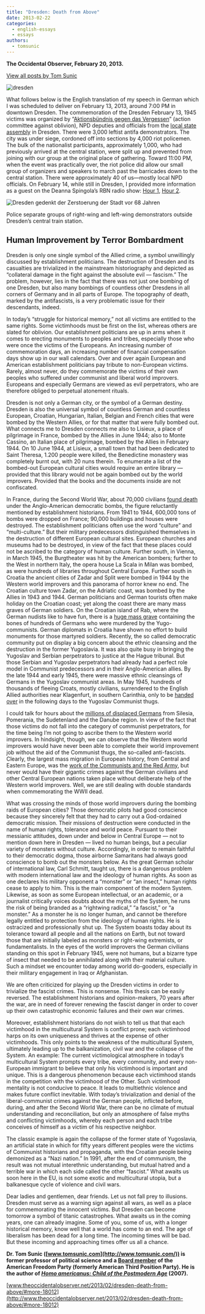 ```yaml
---
title: "Dresden: Death from Above"
date: 2013-02-22
categories: 
  - english-essays
  - essays
authors: 
  - tomsunic
---
```


**The Occidental Observer, February 20, 2013.**

[View all posts by Tom Sunic](http://www.theoccidentalobserver.net/author/tomsunic/)

![dresden](../assets/images/dresden.png)

What follows below is the English translation of my speech in German which I was scheduled to deliver on February 13, 2013, around 7:00 PM in downtown Dresden. The commemoration of the Dresden February 13, 1945 victims was organized by “[Aktionsbündnis gegen das Vergessen](http://www.gedenkmarsch.de/dresden/archiv/trauermarsch-13-februar/)” (action committee against oblivion), NPD deputies and officials from the [local state assembly](http://www.npd-dresden.de/) in Dresden. There were 3,000 leftist antifa demonstrators. The city was under siege, cordoned off into sections by 4,000 riot policemen. The bulk of the nationalist participants, approximately 1,000, who had previously arrived at the central station, were split up and prevented from joining with our group at the original place of gathering. Toward 11:00 PM, when the event was practically over, the riot police did allow our small group of organizers and speakers to march past the barricades down to the central station. There were approximately 40 of us—mostly local NPD officials. On February 14, while still in Dresden, I provided more information as a guest on the Deanna Spingola’s RBN radio show: [Hour 1](http://216.240.133.177/archives32/Spingola/2013/02/Spingola_1_021413_110000.mp3), [Hour 2](http://216.240.133.177/archives32/Spingola/2013/02/Spingola_2_021413_120000.mp3).

![Dresden gedenkt der Zerstoerung der Stadt vor 68 Jahren](../assets/images/dresden-2013.jpg)

Police separate groups of right-wing and left-wing demonstrators outside Dresden’s central train station.

## Human Improvement by Terror Bombardment

Dresden is only one single symbol of the Allied crime, a symbol unwillingly discussed by establishment politicians. The destruction of Dresden and its casualties are trivialized in the mainstream historiography and depicted as “collateral damage in the fight against the absolute evil — fascism.” The problem, however, lies in the fact that there was not just one bombing of one Dresden, but also many bombings of countless other Dresdens in all corners of Germany and in all parts of Europe. The topography of death, marked by the antifascists, is a very problematic issue for their descendants, indeed.

In today’s “struggle for historical memory,” not all victims are entitled to the same rights. Some victimhoods must be first on the list, whereas others are slated for oblivion. Our establishment politicians are up in arms when it comes to erecting monuments to peoples and tribes, especially those who were once the victims of the Europeans. An increasing number of commemoration days, an increasing number of financial compensation days show up in our wall calendars. Over and over again European and American establishment politicians pay tribute to non-European victims. Rarely, almost never, do they commemorate the victims of their own peoples who suffered under communist and liberal world improvers. Europeans and especially Germans are viewed as evil perpetrators, who are therefore obliged to perpetual atonement rituals.

Dresden is not only a German city, or the symbol of a German destiny. Dresden is also the universal symbol of countless German and countless European, Croatian, Hungarian, Italian, Belgian and French cities that were bombed by the Western Allies, or for that matter that were fully bombed out. What connects me to Dresden connects me also to Lisieux, a place of pilgrimage in France, bombed by the Allies in June 1944; also to Monte Cassino, an Italian place of pilgrimage, bombed by the Allies in February 1944. On 10 June 1944, at Lisieux, a small town that had been dedicated to Saint Theresa, 1.200 people were killed, the Benedictine monastery was completely burnt out, with 20 nuns therein. To enumerate a list of the bombed-out European cultural cities would require an entire library — provided that this library would not be again bombed out by the world improvers. Provided that the books and the documents inside are not confiscated.

In France, during the Second World War, about 70,000 civilians [found death](http://www.admp.org/revuespdf/207/memoire.pdf) under the Anglo-American democratic bombs, the figure reluctantly mentioned by establishment historians. From 1941 to 1944, 600,000 tons of bombs were dropped on France; 90,000 buildings and houses were destroyed. The establishment politicians often use the word “culture” and “multi-culture.” But their military predecessors distinguished themselves in the destruction of different European cultural sites. European churches and museums had to be destroyed, in view of the fact that these places could not be ascribed to the category of human culture. Further south, in Vienna, in March 1945, the Burgtheater was hit by the American bombers; further to the West in northern Italy, the opera house La Scala in Milan was bombed, as were hundreds of libraries throughout Central Europe. Further south in Croatia the ancient cities of Zadar and Split were bombed in 1944 by the Western world improvers and this panorama of horror knew no end. The Croatian culture town Zadar, on the Adriatic coast, was bombed by the Allies in 1943 and 1944. German politicians and German tourists often make holiday on the Croatian coast; yet along the coast there are many mass graves of German soldiers. On the Croatian island of Rab, where the German nudists like to have fun, there is a [huge mass grave](http://archiv.preussische-allgemeine.de/1985/1985_07_06_27.pdf) containing the bones of hundreds of Germans who were murdered by the Yugo-communists. German diplomats in Croatia have shown no effort to build monuments for those martyred soldiers. Recently, the so called democratic community put on display a big concern about the ethnic cleansing and the destruction in the former Yugoslavia. It was also quite busy in bringing the Yugoslav and Serbian perpetrators to justice at the Hague tribunal. But those Serbian and Yugoslav perpetrators had already had a perfect role model in Communist predecessors and in their Anglo-American allies. By the late 1944 and early 1945, there were massive ethnic cleansings of Germans in the Yugoslav communist areas. In May 1945, hundreds of thousands of fleeing Croats, mostly civilians, surrendered to the English Allied authorities near Klagenfurt, in southern Carinthia, only to be [handed over](http://www.mohorjeva.at/shop/details/die_tragoedie_von_bleiburg_und_viktring/) in the following days to the Yugoslav Communist thugs.

I could talk for hours about the [millions of displaced Germans](http://www.librarything.com/author/zayasalfredmauricede) from Silesia, Pomerania, the Sudetenland and the Danube region. In view of the fact that those victims do not fall into the category of communist perpetrators, for the time being I’m not going to ascribe them to the Western world improvers. In hindsight, though, we can observe that the Western world improvers would have never been able to complete their world improvement job without the aid of the Communist thugs, the so-called anti-fascists. Clearly, the largest mass migration in European history, from Central and Eastern Europe, was the [work of the Communists and the Red Army](http://archive.org/details/CrimesAndMercies), but never would have their gigantic crimes against the German civilians and other Central European nations taken place without deliberate help of the Western world improvers. Well, we are still dealing with double standards when commemorating the WWII dead.

What was crossing the minds of those world improvers during the bombing raids of European cities? Those democratic pilots had good conscience because they sincerely felt that they had to carry out a God-ordained democratic mission. Their missions of destruction were conducted in the name of human rights, tolerance and world peace. Pursuant to their messianic attitudes, down under and below in Central Europe — not to mention down here in Dresden — lived no human beings, but a peculiar variety of monsters without culture. Accordingly, in order to remain faithful to their democratic dogma, those airborne Samaritans had always good conscience to bomb out the monsters below. As the great German scholar of international law, Carl Schmitt, taught us, there is a dangerous problem with modern international law and the ideology of human rights. As soon as one declares his military opponent a “monster” or “an insect,” human rights cease to apply to him. This is the main component of the modern System. Likewise, as soon as some European intellectual, or an academic, or a journalist critically voices doubts about the myths of the System, he runs the risk of being branded as a “rightwing radical,” “a fascist,” or “a monster.” As a monster he is no longer human, and cannot be therefore legally entitled to protection from the ideology of human rights. He is ostracized and professionally shut up. The System boasts today about its tolerance toward all people and all the nations on Earth, but not toward those that are initially labeled as monsters or right-wing extremists, or fundamentalists. In the eyes of the world improvers the German civilians standing on this spot in February 1945, were not humans, but a bizarre type of insect that needed to be annihilated along with their material culture. Such a mindset we encounter today among world do-gooders, especially in their military engagement in Iraq or Afghanistan.

We are often criticized for playing up the Dresden victims in order to trivialize the fascist crimes. This is nonsense. This thesis can be easily reversed. The establishment historians and opinion-makers, 70 years after the war, are in need of forever renewing the fascist danger in order to cover up their own catastrophic economic failures and their own war crimes.

Moreover, establishment historians do not wish to tell us that that each victimhood in the multicultural System is conflict prone; each victimhood harps on its own uniqueness and thrives at the expense of other victimhoods. This only points to the weakness of the multicultural System, ultimately leading up to the balkanization, civil war and the collapse of the System. An example: The current victimological atmosphere in today’s multicultural System prompts every tribe, every community, and every non-European immigrant to believe that only his victimhood is important and unique. This is a dangerous phenomenon because each victimhood stands in the competition with the victimhood of the Other. Such victimhood mentality is not conducive to peace. It leads to multiethnic violence and makes future conflict inevitable. With today’s trivialization and denial of the liberal-communist crimes against the German people, inflicted before, during, and after the Second World War, there can be no climate of mutual understanding and reconciliation, but only an atmosphere of false myths and conflicting victimhoods, whereby each person and each tribe conceives of himself as a victim of his respective neighbor.

The classic example is again the collapse of the former state of Yugoslavia, an artificial state in which for fifty years different peoples were the victims of Communist historians and propaganda, with the Croatian people being demonized as a “Nazi nation.” In 1991, after the end of communism, the result was not mutual interethnic understanding, but mutual hatred and a terrible war in which each side called the other “fascist.” What awaits us soon here in the EU, is not some exotic and multicultural utopia, but a balkanesque cycle of violence and civil wars.

Dear ladies and gentlemen, dear friends. Let us not fall prey to illusions. Dresden must serve as a warning sign against all wars, as well as a place for commemorating the innocent victims. But Dresden can become tomorrow a symbol of titanic catastrophes. What awaits us in the coming years, one can already imagine. Some of you, some of us, with a longer historical memory, know well that a world has come to an end. The age of liberalism has been dead for a long time. The incoming times will be bad. But these incoming and approaching times offer us all a chance.

**Dr. Tom Sunic ([www.tomsunic.com](http://www.tomsunic.com/)) is former professor of political science and a [Board member](http://a3p.me/leadership/) of the American Freedom Party (formerly American Third Position Party). He is the author of [_Homo americanus: Child of the Postmodern Age_](http://www.amazon.com/Homo-americanus-Child-Postmodern-Age/dp/1419659847) (2007).**

[www.theoccidentalobserver.net/2013/02/dresden-death-from-above/#more-18012](http://www.theoccidentalobserver.net/2013/02/dresden-death-from-above/#more-18012)
